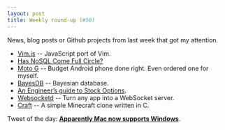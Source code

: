 ```yaml
---
layout: post
title: Weekly round-up (#50)
---
```

News, blog posts or Github projects from last week that got my attention. 

* [Vim.js](http://coolwanglu.github.io/vim.js/web/vim.html) -- JavaScript port of Vim.  
* [Has NoSQL Come Full Circle?](http://www.opensourceconnections.com/2013/12/11/codds-relational-vision-has-nosql-come-full-circle/)
* [Moto G](http://arstechnica.com/gadgets/2013/12/review-googles-179-moto-g-puts-every-single-cheap-android-phone-to-shame/) -- Budget Android phone done right. Even ordered one for myself. 
* [BayesDB](http://probcomp.csail.mit.edu/bayesdb/) -- Bayesian database.  
* [An Engineer’s guide to Stock Options](http://blog.alexmaccaw.com/an-engineers-guide-to-stock-options).
* [Websocketd](https://github.com/joewalnes/websocketd) -- Turn any app into a WebSocket server.  
* [Craft](https://github.com/fogleman/Craft) -- A simple Minecraft clone written in C.

Tweet of the day: **[Apparently Mac now supports Windows](https://twitter.com/lauriswat/statuses/408352566473277441)**.

